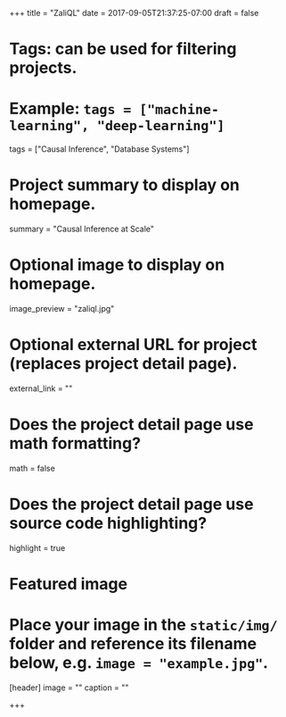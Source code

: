 +++
title = "ZaliQL"
date = 2017-09-05T21:37:25-07:00
draft = false

# Tags: can be used for filtering projects.
# Example: `tags = ["machine-learning", "deep-learning"]`
tags = ["Causal Inference", "Database Systems"]

# Project summary to display on homepage.
summary = "Causal Inference at Scale"

# Optional image to display on homepage.
image_preview = "zaliql.jpg"

# Optional external URL for project (replaces project detail page).
external_link = ""

# Does the project detail page use math formatting?
math = false

# Does the project detail page use source code highlighting?
highlight = true

# Featured image
# Place your image in the `static/img/` folder and reference its filename below, e.g. `image = "example.jpg"`.
[header]
image = ""
caption = ""

+++

